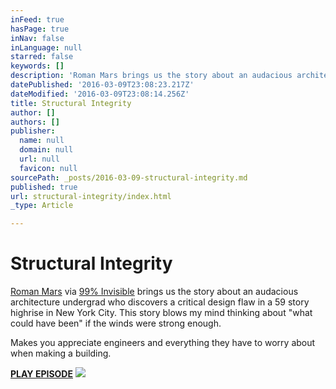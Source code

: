 ```yaml
---
inFeed: true
hasPage: true
inNav: false
inLanguage: null
starred: false
keywords: []
description: 'Roman Mars brings us the story about an audacious architecture undergrad who discovers a critical design flaw in a 59 story highrise in New York City. This story blows my mind thinking about "what could have been" if the winds were strong enough.'
datePublished: '2016-03-09T23:08:23.217Z'
dateModified: '2016-03-09T23:08:14.256Z'
title: Structural Integrity
author: []
authors: []
publisher:
  name: null
  domain: null
  url: null
  favicon: null
sourcePath: _posts/2016-03-09-structural-integrity.md
published: true
url: structural-integrity/index.html
_type: Article

---
```

# Structural Integrity

[Roman Mars][0] via [99% Invisible][1] brings us the story about an audacious architecture undergrad who discovers a critical design flaw in a 59 story highrise in New York City. This story blows my mind thinking about "what could have been" if the winds were strong enough.

Makes you appreciate engineers and everything they have to worry about when making a building.

**[PLAY EPISODE][2]**
![](https://the-grid-user-content.s3-us-west-2.amazonaws.com/ff5deca1-29a1-4dd1-9790-2fcee15748c6.jpg)

[0]: https://en.wikipedia.org/wiki/Roman_Mars
[1]: http://99percentinvisible.org/
[2]: http://99percentinvisible.org/episode/structural-integrity/